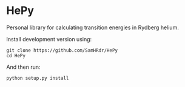 # HePy
Personal library for calculating transition energies in Rydberg helium. 

Install development version using:
```
git clone https://github.com/SamHRdr/HePy
cd HePy
```

And then run:
```
python setup.py install
```

